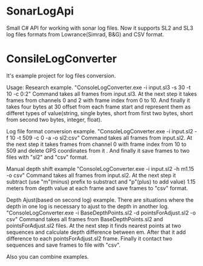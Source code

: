 # SonarLogApi
Small C# API for working with sonar log files.
Now it supports SL2 and SL3 log files formats from Lowrance(Simrad, B&G) and CSV format.

# ConsileLogConverter 
It's example project for log files conversion.

Usage:
Research example.
"ConsoleLogConverter.exe -i input.sl3 -s 30 -t 10 -c 0:2"
Command takes all frames from input.sl3. At the next step it takes frames from channels 0 and 2 with frame 
index from 0 to 10.
And finally it takes four bytes at 30 offset from each frame start and represent them as differet types 
of value(string, single bytes, short from first two bytes, short from second two bytes, integer, float).

Log file format conversion example.
"ConsoleLogConverter.exe -i input.sl2 -f 10 -t 509 -c 0 -a -o sl2:csv"
Command takes all frames from input.sl2. At the next step it takes frames from channel 0 with frame index 
from 10 to 509 and delete GPS coordinates from it . And finally it save frames to two files with "sl2" and "csv" format.

Manual depth shift example
"ConsoleLogConverter.exe -i input.sl2 -h m1.15 -o csv"
Command takes all frames from input.sl2. At the next step it subtract (use "m"(minus) prefix to substract and "p"(plus) to add value) 1.15 meters from depth value at each frame and save frames to "csv" format.

Depth Ajust(based on second log) example.
There are situations where the depth in one log is necessary to ajust to the depth in another log.
"ConsoleLogConverter.exe -i BaseDepthPoints.sl2 -d pointsForAdjust.sl2 -o csv"
Command takes all frames from BaseDepthPoints.sl2 and pointsForAdjust.sl2 files. At the next step it finds nearest points at two sequences and calculate depth difference between em. After that it add difference to each pointsForAdjust.sl2 frame. Finally it contact two sequences and save frames to file with "csv".

Also you can combine examples.